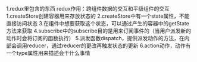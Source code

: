 1.redux里包含的东西
redux作用：跨组件数据的交互和平级组件的交互
1.createStore创建容器用来存放状态的
2.createStore中有一个state属性，不能直接访问状态
3.在组件中想要获取这个状态，可以通过产生的容器中的getState方法来获取
4.subscribe中的subscribe目的是用来订阅事件的（当用户派发新的动作时会将订阅的函数执行）
5.派发函数dispatch，提供派发动作的方法，在内部会调用reducer，通过reducer的更改再触发状态的更新
6.action动作，动作有一个type属性用来描述会干什么事情